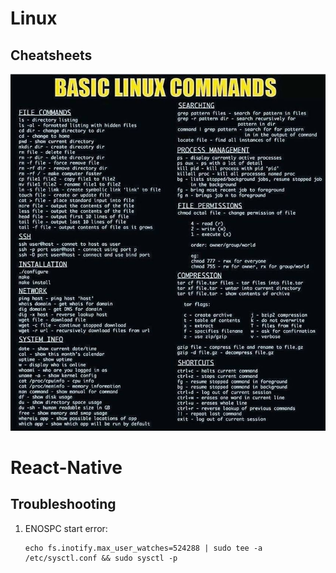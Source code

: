 # Linux

## Cheatsheets
![Linux basic commands](images/linux_basic_commands.jpg)

# React-Native

## Troubleshooting

1. ENOSPC start error:
    ```
    echo fs.inotify.max_user_watches=524288 | sudo tee -a /etc/sysctl.conf && sudo sysctl -p
    ```
